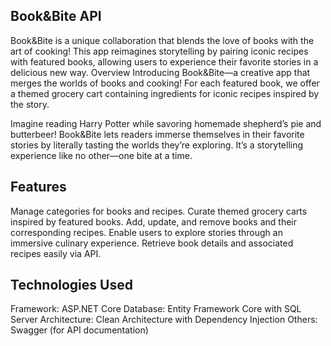 ## Book&Bite API
Book&Bite is a unique collaboration that blends the love of books with the art of cooking! This app reimagines storytelling by pairing iconic recipes with featured books, allowing users to experience their favorite stories in a delicious new way.
Overview
Introducing Book&Bite—a creative app that merges the worlds of books and cooking! For each featured book, we offer a themed grocery cart containing ingredients for iconic recipes inspired by the story.

Imagine reading Harry Potter while savoring homemade shepherd’s pie and butterbeer! Book&Bite lets readers immerse themselves in their favorite stories by literally tasting the worlds they’re exploring. It’s a storytelling experience like no other—one bite at a time.

## Features
Manage categories for books and recipes.
Curate themed grocery carts inspired by featured books.
Add, update, and remove books and their corresponding recipes.
Enable users to explore stories through an immersive culinary experience.
Retrieve book details and associated recipes easily via API.
## Technologies Used
Framework: ASP.NET Core
Database: Entity Framework Core with SQL Server
Architecture: Clean Architecture with Dependency Injection
Others: Swagger (for API documentation)
